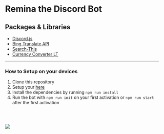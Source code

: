 # Remina the Discord Bot

## Packages & Libraries
- [Discord.js](https://discordjs.guide/)
- [Bing Translate API](https://www.npmjs.com/package/bing-translate-api)
- [Search-This](https://www.npmjs.com/package/search-this)
- [Currency Converter LT](https://www.npmjs.com/package/currency-converter-lt)

* * *

### How to Setup on your devices
1. Clone this repository
2. Setup your [here](https://discord.com/login?redirect_to=%2Fdevelopers%2Fapplications)
3. Install the dependencies by running `npm run install`
4. Run the bot with `npm run init` on your first activation or `npm run start` after the first activation

<br>
<br>

![](https://forthebadge.com/images/badges/made-with-javascript.svg)
